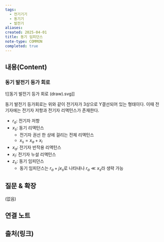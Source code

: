 ```yaml
---
tags:
  - 전기기기
  - 동기기
  - 발전기
aliases: 
created: 2025-04-01
title: 동기 임피던스
note-type: COMMON
completed: true
---
```


## 내용(Content)

### 동기 발전기 등가 회로

![[동기 발전기 등가 회로 (draw).svg]]

동기 발전기 등가회로는 위와 같이 전기자가 3상으로 Y결선되어 있는 형태이다. 이때 전기자에는 전기자 저항과 전기자 리액턴스가 존재한다.

- $r_{a}$: 전기자 저항
- $x_{s}$: 동기 리액턴스
	- 전기자 권선 한 상에 걸리는 전체 리액턴스
	- $x_{s} = x_{a} + x_{l}$
- $x_{a}$: 전기자 반작용 리액턴스
- $x_{l}$: 전기자 누설 리액턴스
- $z_{s}$: 동기 임피던스
	- 동기 임피던스는 $r_{a} + jx_{s}$로 나타내나 $r_{a} \ll x_{s}$라 생략 가능



## 질문 & 확장

(없음)

## 연결 노트

## 출처(링크)

